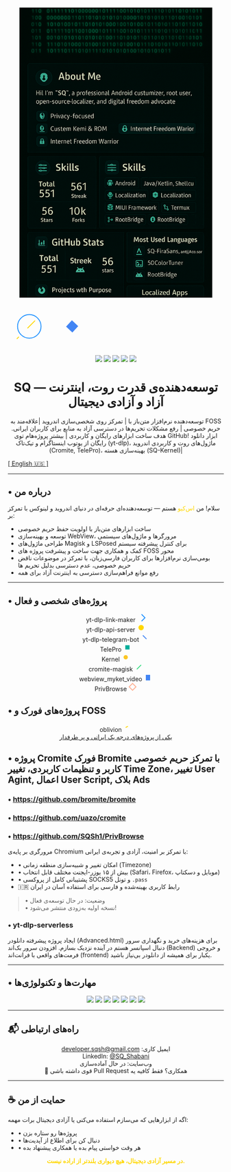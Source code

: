 <p align="center">
  <img src="images/banner.png" alt="SQ Banner" width="450"/>
  <div class="banner-animation">
    <svg width="300" height="100" viewBox="0 0 300 100" xmlns="http://www.w3.org/2000/svg">
      <circle cx="50" cy="50" r="20" fill="none" stroke="#1E90FF" stroke-width="2">
        <animate attributeName="r" from="20" to="30" dur="1.5s" repeatCount="indefinite" />
      </circle>
      <path d="M50 50 L80 20" stroke="#FFD700" stroke-width="2" stroke-linecap="round">
        <animate attributeName="stroke-dasharray" from="0 30" to="30 30" dur="1s" repeatCount="indefinite" />
      </path>
      <path d="M50 50 L20 80" stroke="#FFD700" stroke-width="2" stroke-linecap="round">
        <animate attributeName="stroke-dasharray" from="0 30" to="30 30" dur="1.2s" repeatCount="indefinite" />
      </path>
      <g transform="translate(150, 50)">
        <rect x="-10" y="-10" width="20" height="20" fill="#4285F4">
          <animateTransform attributeName="transform" type="rotate" from="0 0 0" to="360 0 0" dur="3s" repeatCount="indefinite"/>
        </rect>
      </g>
    </svg>
  </div>
</p>

<p align="center">
  <img src="https://img.shields.io/badge/Shell%2FBash-۴۰٪-brightgreen?style=flat-square"/>
  <img src="https://img.shields.io/badge/Kotlin%2FJava-۲۵٪-blue?style=flat-square"/>
  <img src="https://img.shields.io/badge/C%2FC%2B%2B%20(Kernel)-۱۵٪-red?style=flat-square"/>
  <img src="https://img.shields.io/badge/HTML%2FCSS%2FJS-۱۰٪-yellow?style=flat-square"/>
  <img src="https://img.shields.io/badge/Other-۵٪-gray?style=flat-square"/>
</p>

<h1 align="center"> SQ — توسعه‌دهنده‌ی قدرت روت، اینترنت آزاد و آزادی دیجیتال</h1>
<p align="center">
توسعه‌دهنده نرم‌افزار متن‌باز با | تمرکز روی شخصی‌سازی اندروید |علاقه‌مند به FOSS حریم خصوصی | رفع مشکلات تحریم‌ها در دسترسی آزاد به منابع برای کاربران ایرانی.
هدف ساخت ابزارهای رایگان و کاربردی | بیشتر پروژه‌هام توی GitHub! ابزار دانلود رایگان از یوتوب اینستاگرام و تیک‌تاک (yt-dlp)، ماژول‌های روت و کاربردی اندروید (Cromite, TelePro)، بهینه‌سازی هسته (SQ-Kernel)| 
       
<a href="https://github.com/SQSh1/SQSh1/blob/main/README.md">[ English 🇺🇸 ]</a>
</p>

---

## • درباره من

سلام! من <span style="color: #FFD700">اس‌کیو</span> هستم — توسعه‌دهنده‌ای حرفه‌ای در دنیای اندروید و لینوکس با تمرکز بر:

- ساخت ابزارهای متن‌باز با اولویت حفظ حریم خصوصی
- توسعه و بهینه‌سازی WebView، مرورگرها و ماژول‌های سیستمی
- طراحی ماژول‌های Magisk و LSPosed برای کنترل پیشرفته سیستم
- کمک و همکاری جهت ساخت و پیشرفت پروژه های FOSS محور 
- بومی‌سازی نرم‌افزارها برای کاربران فارسی‌زبان، با تمرکز در موضوعات ناقض حریم خصوصی، عدم دسترسی بدلیل تحریم ها 
- رفع موانع فراهم‌سازی دسترسی به اینترنت آزاد برای همه

---


## • پروژه‌های شخصی و فعال
<p align="center">
  <span class="project-item">yt-dlp-link-maker <svg width="20" height="20"><path d="M10 2 L18 10 L10 18" fill="none" stroke="#1E90FF" stroke-width="2"><animate attributeName="opacity" from="0" to="1" dur="1s" fill="freeze"/></svg></span><br>
  <span class="project-item">yt-dlp-api-server <svg width="20" height="20"><circle cx="10" cy="10" r="5" fill="#FFD700"><animate attributeName="r" from="5" to="7" dur="1s" repeatCount="indefinite"/></svg></span><br>
  <span class="project-item">yt-dlp-telegram-bot <svg width="20" height="20"><path d="M5 5 L15 15" stroke="#4285F4" stroke-width="2"><animate attributeName="stroke-dasharray" from="0 20" to="20 20" dur="1s" repeatCount="indefinite"/></svg></span><br>
  <span class="project-item">TelePro <svg width="20" height="20"><rect x="5" y="5" width="10" height="10" fill="#00AF9C"><animate attributeName="opacity" from="0" to="1" dur="1s" fill="freeze"/></svg></span><br>
  <span class="project-item">Kernel <svg width="20" height="20"><circle cx="10" cy="10" r="5" fill="#FCC624"><animateTransform attributeName="transform" type="rotate" from="0 10 10" to="360 10 10" dur="2s" repeatCount="indefinite"/></svg></span><br>
  <span class="project-item">cromite-magisk <svg width="20" height="20"><path d="M5 15 L15 5" stroke="#3DDC84" stroke-width="2"><animate attributeName="stroke-dasharray" from="0 20" to="20 20" dur="1.5s" repeatCount="indefinite"/></svg></span><br>
  <span class="project-item">webview_myket_video <svg width="20" height="20"><rect x="5" y="5" width="10" height="10" fill="#4285F4"><animate attributeName="height" from="10" to="15" dur="1s" repeatCount="indefinite"/></svg></span><br>
  <span class="project-item">PrivBrowse <svg width="20" height="20"><path d="M10 2 L18 10 L10 18 L2 10 Z" fill="none" stroke="#FF4500" stroke-width="2"><animate attributeName="stroke-opacity" from="0.3" to="1" dur="1.2s" repeatCount="indefinite"/></svg></span>
</p>


## • پروژه‌های فورک و FOSS
<p align="center">
  <span class="fork-item">oblivion <svg width="20" height="20"><path d="M5 10 Q10 5 15 10" fill="none" stroke="#FFD700" stroke-width="2"><animate attributeName="stroke-dasharray" from="0 20" to="20 20" dur="2s" repeatCount="indefinite"/></svg></span><br>
  <a href="https://github.com/bepass-org/oblivion">یکی از پروژه‌های درجه یک ایرانی و پر طرفدار</a>
</p>



## • پروژه Cromite فورک Bromite با تمرکز حریم خصوصی کاربر و تنظیمات کاربردی، تغییر Time Zone، تغییر User Agint, اعمال User Script, بلاک Ads
### • https://github.com/bromite/bromite 
### • https://github.com/uazo/cromite

### • https://github.com/SQSh1/PrivBrowse
مرورگری بر پایه‌ی Chromium با تمرکز بر امنیت، آزادی و تجربه‌ی ایرانی:

- • امکان تغییر و شبیه‌سازی منطقه زمانی (Timezone)
- • بیش از ۱۵ یوزر-ایجنت مختلف قابل انتخاب (Safari، Firefox، موبایل و دسکتاپ)
- • پشتیبانی کامل از پروکسی SOCKS5 و تونل `.pass`
- 🇮🇷 رابط کاربری بهینه‌شده و فارسی برای استفاده آسان در ایران  
> • وضعیت: در حال توسعه‌ی فعال  
> • نسخه اولیه به‌زودی منتشر می‌شود!

### • yt-dlp-serverless
ایجاد پروژه پیشرفته دانلودر (Advanced.html) برای هزینه‌های خرید و نگهداری سرور دنبال اسپانسر هستم در آینده نزدیک بسازم. افزودن سرور بک‌اند (Backend) و خروجی فرمت‌های واقعی با فرانت‌اند (frontend) یکبار برای همیشه از دانلودر بی‌نیاز باشید. 

---

## • مهارت‌ها و تکنولوژی‌ها

<p align="center" dir="rtl">
  <img src="https://img.shields.io/badge/Android-3DDC84?style=for-the-badge&logo=android&logoColor=white" class="skill-icon" style="animation: pulse 2s infinite"/>
  <img src="https://img.shields.io/badge/Magisk-00AF9C?style=for-the-badge&logo=android&logoColor=white" class="skill-icon" style="animation: rotate 3s infinite linear"/>
  <img src="https://img.shields.io/badge/LSPosed-1E90FF?style=for-the-badge" class="skill-icon" style="animation: fade 1.5s infinite"/>
  <img src="https://img.shields.io/badge/Chromium-4285F4?style=for-the-badge&logo=Google-Chrome&logoColor=white" class="skill-icon" style="animation: pulse 2.5s infinite"/>
  <img src="https://img.shields.io/badge/Linux-FCC624?style=for-the-badge&logo=linux&logoColor=black" class="skill-icon" style="animation: rotate 4s infinite linear"/>
  <img src="https://img.shields.io/badge/GitHub-181717?style=for-the-badge&logo=github&logoColor=white" class="skill-icon" style="animation: fade 2s infinite"/>
  <img src="https://img.shields.io/badge/Server%20%26%20VM-6A0DAD?style=for-the-badge&logo=server&logoColor=white" class="skill-icon" style="animation: pulse 2s infinite"/>
</p>

---

## 📬 راه‌های ارتباطی

<p align="center" dir="rtl">
  <span class="type-animation">ایمیل کاری: <a href="mailto:developer.sqsh@gmail.com">developer.sqsh@gmail.com</a></span><br>
  <span class="type-animation">LinkedIn: <a href="https://www.linkedin.com/in/sq-shabani">@SQ_Shabani</a> </span><br>
  <span class="type-animation">وب‌سایت: در حال آماده‌سازی</span><br>
  <span class="type-animation">همکاری؟ فقط کافیه یه Pull Request قوی داشته باشی 💪</span>
</p>

---

## ☕ حمایت از من

اگه از ابزارهایی که می‌سازم استفاده می‌کنی یا آزادی دیجیتال برات مهمه:

- • پروژه‌ها رو ستاره بزن
- • دنبال کن برای اطلاع از آپدیت‌ها
- • هر وقت خواستی پیام بده یا همکاری پیشنهاد بده

<p align="center"><b><span style="color: #FFD700">در مسیر آزادی دیجیتال، هیچ دیواری بلندتر از اراده نیست.</span></b></p>
